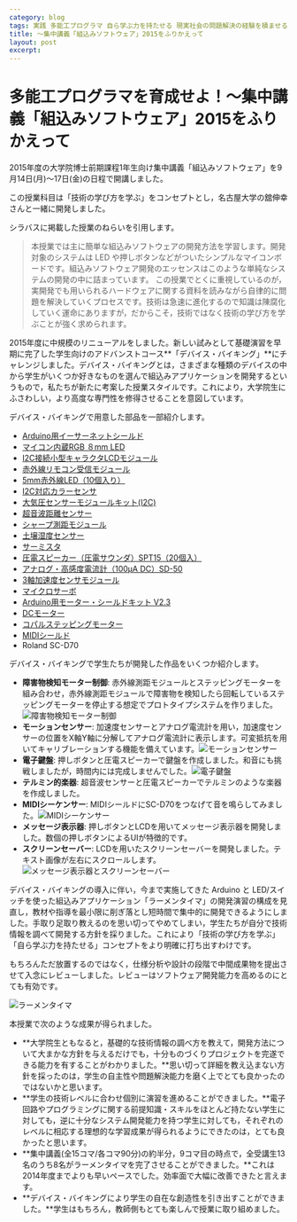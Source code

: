 ```yaml
---
category: blog
tags: 実践 多能工プログラマ 自ら学ぶ力を持たせる 現実社会の問題解決の経験を積ませる
title: 〜集中講義「組込みソフトウェア」2015をふりかえって
layout: post
excerpt: 
---
```

# 多能工プログラマを育成せよ！〜集中講義「組込みソフトウェア」2015をふりかえって

2015年度の大学院博士前期課程1年生向け集中講義「組込みソフトウェア」を9月14日(月)〜17日(金)の日程で開講しました。

この授業科目は「技術の学び方を学ぶ」をコンセプトとし，名古屋大学の舘伸幸さんと一緒に開発しました。

シラバスに掲載した授業のねらいを引用します。

> 本授業では主に簡単な組込みソフトウェアの開発方法を学習します。開発対象のシステムは LED や押しボタンなどがついたシンプルなマイコンボードです。組込みソフトウェア開発のエッセンスはこのような単純なシステムの開発の中に詰まっています。
> この授業でとくに重視しているのが，実開発でも用いられるハードウェアに関する資料を読みながら自律的に問題を解決していくプロセスです。技術は急速に進化するので知識は陳腐化していく運命にありますが，だからこそ，技術ではなく技術の学び方を学ぶことが強く求められます。

2015年度に中規模のリニューアルをしました。新しい試みとして基礎演習を早期に完了した学生向けのアドバンストコース**「デバイス・バイキング」**にチャレンジしました。デバイス・バイキングとは，さまざまな種類のデバイスの中から学生がいくつか好きなものを選んで組込みアプリケーションを開発するというもので，私たちが新たに考案した授業スタイルです。これにより，大学院生にふさわしい，より高度な専門性を修得させることを意図しています。

デバイス・バイキングで用意した部品を一部紹介します。

* [Arduino用イーサーネットシールド](https://www.switch-science.com/catalog/2270/)
* [マイコン内蔵RGB ８mm LED](http://akizukidenshi.com/catalog/g/gI-08412/)
* [I2C接続小型キャラクタLCDモジュール](http://akizukidenshi.com/catalog/g/gK-08896/)
* [赤外線リモコン受信モジュール](http://akizukidenshi.com/catalog/g/gI-06487/)
* [5mm赤外線LED（10個入り）](http://akizukidenshi.com/catalog/g/gI-04311/)
* [I2C対応カラーセンサ](http://akizukidenshi.com/catalog/g/gI-06793/)
* [大気圧センサーモジュールキット(I2C)](http://akizukidenshi.com/catalog/g/gI-04596/)
* [超音波距離センサー](http://akizukidenshi.com/catalog/g/gM-08762/)
* [シャープ測距モジュール](http://akizukidenshi.com/catalog/g/gI-02551/)
* [土壌湿度センサー](http://akizukidenshi.com/catalog/g/gM-07047/)
* [サーミスタ](http://akizukidenshi.com/catalog/g/gP-07258/)
* [圧電スピーカー（圧電サウンダ）SPT15（20個入）](http://akizukidenshi.com/catalog/g/gP-04229/)
* [アナログ・高感度電流計（100μA DC）SD-50](http://akizukidenshi.com/catalog/g/gM-05316/)
* [3軸加速度センサモジュール](http://akizukidenshi.com/catalog/g/gM-06724/)
* [マイクロサーボ](http://akizukidenshi.com/catalog/g/gM-08761/)
* [Arduino用モーター・シールドキット V2.3](http://akizukidenshi.com/catalog/g/gK-07748/)
* [DCモーター](http://akizukidenshi.com/catalog/g/gP-06439/)
* [コパルステッピングモーター](http://akizukidenshi.com/catalog/g/gP-05708/)
* [MIDIシールド](https://www.switch-science.com/catalog/387/)
* Roland SC-D70

デバイス・バイキングで学生たちが開発した作品をいくつか紹介します。

* **障害物検知モーター制御**: 赤外線測距モジュールとステッピングモーターを組み合わせ，赤外線測距モジュールで障害物を検知したら回転しているステッピングモーターを停止する想定でプロトタイプシステムを作りました。![障害物検知モーター制御](//zacky1972.github.io/assets/images/IMG_1167.JPG)
* **モーションセンサー**: 加速度センサーとアナログ電流計を用い，加速度センサーの位置をX軸Y軸に分解してアナログ電流計に表示します。可変抵抗を用いてキャリブレーションする機能を備えています。![モーションセンサー](//zacky1972.github.io/assets/images/IMG_1163.JPG)
* **電子鍵盤**: 押しボタンと圧電スピーカーで鍵盤を作成しました。和音にも挑戦しましたが，時間内には完成しませんでした。![電子鍵盤](//zacky1972.github.io/assets/images/IMG_1164.JPG)
* **テルミン的楽器**: 超音波センサーと圧電スピーカーでテルミンのような楽器を作成しました。
* **MIDIシーケンサー**: MIDIシールドにSC-D70をつなげて音を鳴らしてみました。![MIDIシーケンサー](//zacky1972.github.io/assets/images/IMG_1166.JPG)
* **メッセージ表示器**: 押しボタンとLCDを用いてメッセージ表示器を開発しました。数個の押しボタンによるUIが特徴的です。
* **スクリーンセーバー**: LCDを用いたスクリーンセーバーを開発しました。テキスト画像が左右にスクロールします。![メッセージ表示器とスクリーンセーバー](//zacky1972.github.io/assets/images/IMG_1165.JPG)

デバイス・バイキングの導入に伴い，今まで実施してきた Arduino と LED/スイッチを使った組込みアプリケーション「ラーメンタイマ」の開発演習の構成を見直し，教材や指導を最小限に削ぎ落とし短時間で集中的に開発できるようにしました。手取り足取り教えるのを思い切ってやめてしまい，学生たちが自分で技術情報を調べて開発する方針を採りました。これにより「技術の学び方を学ぶ」「自ら学ぶ力を持たせる」コンセプトをより明確に打ち出すわけです。

もちろんただ放置するのではなく，仕様分析や設計の段階で中間成果物を提出させて入念にレビューしました。レビューはソフトウェア開発能力を高めるのにとても有効です。

![ラーメンタイマ](//zacky1972.github.io/assets/images/IMG_1161.JPG)

本授業で次のような成果が得られました。

* **大学院生ともなると，基礎的な技術情報の調べ方を教えて，開発方法について大まかな方針を与えるだけでも，十分ものづくりプロジェクトを完遂できる能力を有することがわかりました。**思い切って詳細を教え込まない方針を採ったのは，学生の自主性や問題解決能力を磨く上でとても良かったのではないかと思います。
* **学生の技術レベルに合わせ個別に演習を進めることができました。**電子回路やプログラミングに関する前提知識・スキルをほとんど持たない学生に対しても，逆に十分なシステム開発能力を持つ学生に対しても，それぞれのレベルに相応する理想的な学習成果が得られるようにできたのは，とても良かったと思います。
* **集中講義(全15コマ/各コマ90分)の約半分，9コマ目の時点で，全受講生13名のうち8名がラーメンタイマを完了させることができました。**これは2014年度までよりも早いペースでした。効率面で大幅に改善できたと言えます。
* **デバイス・バイキングにより学生の自在な創造性を引き出すことができました。**学生はもちろん，教師側もとても楽しんで授業に取り組めました。

